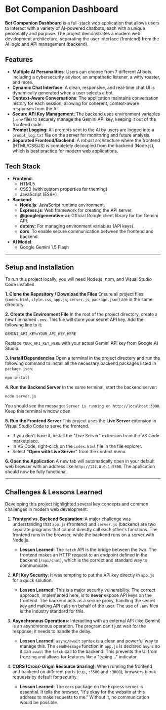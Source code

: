 # Bot Companion Dashboard

**Bot Companion Dashboard** is a full-stack web application that allows users to interact with a variety of AI-powered chatbots, each with a unique personality and purpose. The project demonstrates a modern web development architecture, separating the user interface (frontend) from the AI logic and API management (backend).

## Features

* **Multiple AI Personalities**: Users can choose from 7 different AI bots, including a cybersecurity advisor, an empathetic listener, a witty roaster, and more.
* **Dynamic Chat Interface**: A clean, responsive, and real-time chat UI is dynamically generated when a user selects a bot.
* **Context-Aware Conversations**: The application maintains conversation history for each session, allowing for coherent, context-aware responses from the AI.
* **Secure API Key Management**: The backend uses environment variables (`.env` file) to securely manage the Gemini API key, keeping it out of the frontend code.
* **Prompt Logging**: All prompts sent to the AI by users are logged into a `prompt_log.txt` file on the server for monitoring and future analysis.
* **Separated Frontend/Backend**: A robust architecture where the frontend (HTML/CSS/JS) is completely decoupled from the backend (Node.js), which is best practice for modern web applications.

## Tech Stack

* **Frontend**:
    * HTML5
    * CSS3 (with custom properties for theming)
    * JavaScript (ES6+)
* **Backend**:
    * **Node.js**: JavaScript runtime environment.
    * **Express.js**: Web framework for creating the API server.
    * **@google/generative-ai**: Official Google client library for the Gemini API.
    * **dotenv**: For managing environment variables (API keys).
    * **cors**: To enable secure communication between the frontend and backend.
* **AI Model**:
    * Google Gemini 1.5 Flash

---

## Setup and Installation

To run this project locally, you will need Node.js, npm, and Visual Studio Code installed.

**1. Clone the Repository / Download the Files**
   Ensure all project files (`index.html`, `style.css`, `app.js`, `server.js`, `package.json`) are in the same directory.

**2. Create the Environment File**
   In the root of the project directory, create a new file named `.env`. This file will store your secret API key. Add the following line to it:
   ```
   GEMINI_API_KEY=YOUR_API_KEY_HERE
   ```
   Replace `YOUR_API_KEY_HERE` with your actual Gemini API key from Google AI Studio.

**3. Install Dependencies**
   Open a terminal in the project directory and run the following command to install all the necessary backend packages listed in `package.json`:
   ```bash
   npm install
   ```

**4. Run the Backend Server**
   In the same terminal, start the backend server:
   ```bash
   node server.js
   ```
   You should see the message: `Server is running on http://localhost:3000`. Keep this terminal window open.

**5. Run the Frontend Server**
   This project uses the **Live Server** extension in Visual Studio Code to serve the frontend.
   * If you don't have it, install the "Live Server" extension from the VS Code marketplace.
   * In VS Code, right-click on the `index.html` file in the file explorer.
   * Select **"Open with Live Server"** from the context menu.

**6. Open the Application**
   A new tab will automatically open in your default web browser with an address like `http://127.0.0.1:5500`. The application should now be fully functional.

---

## Challenges & Lessons Learned

Developing this project highlighted several key concepts and common challenges in modern web development:

1.  **Frontend vs. Backend Separation**: A major challenge was understanding that `app.js` (frontend) and `server.js` (backend) are two separate programs that cannot directly call each other's functions. The frontend runs in the browser, while the backend runs on a server with Node.js.
    * **Lesson Learned**: The `fetch` API is the bridge between the two. The frontend makes an HTTP request to an endpoint defined in the backend (`/api/chat`), which is the correct and standard way to communicate.

2.  **API Key Security**: It was tempting to put the API key directly in `app.js` for a quick solution.
    * **Lesson Learned**: This is a major security vulnerability. The correct approach, implemented here, is to **never** expose API keys on the frontend. The backend acts as a secure proxy, handling the secret key and making API calls on behalf of the user. The use of `.env` files is the industry standard for this.

3.  **Asynchronous Operations**: Interacting with an external API (like Gemini) is an asynchronous operation. The program can't just wait for the response; it needs to handle the delay.
    * **Lesson Learned**: `async/await` syntax is a clean and powerful way to manage this. The `sendMessage` function in `app.js` is declared `async` so it can `await` the `fetch` call to the backend. This prevents the UI from freezing and allows for features like a "typing..." indicator.

4.  **CORS (Cross-Origin Resource Sharing)**: When running the frontend and backend on different ports (e.g., `:5500` and `:3000`), browsers block requests by default for security.
    * **Lesson Learned**: The `cors` package on the Express server is essential. It tells the browser, "It's okay for the website at this address to make requests to me." Without it, no communication would be possible.
